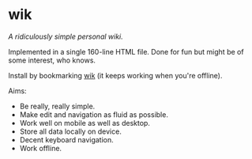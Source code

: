 # wik

*A ridiculously simple personal wiki.*

Implemented in a single 160-line HTML file. Done for fun but might be of some interest, who knows.

Install by bookmarking <a href="https://cdn.rawgit.com/martinpllu/wik/master/index.html">wik</a> (it keeps working when you're offline).

Aims:

* Be really, really simple.
* Make edit and navigation as fluid as possible.
* Work well on mobile as well as desktop.
* Store all data locally on device.
* Decent keyboard navigation.
* Work offline.



